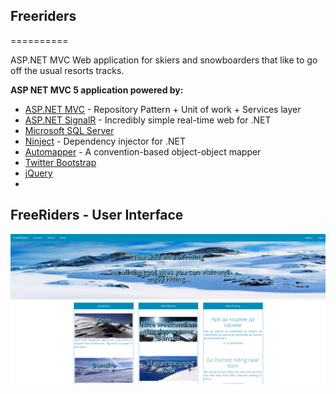 ## Freeriders ##
==========

ASP.NET MVC Web application for skiers and snowboarders that like to go off the usual resorts tracks.

**ASP NET MVC 5 application powered by:**
- [ASP.NET MVC](http://www.asp.net/web-api) - Repository Pattern + Unit of work + Services layer
- [ASP.NET SignalR](http://signalr.net/) - Incredibly simple real-time web for .NET
- [Microsoft SQL Server](http://www.microsoft.com/en-us/server-cloud/products/sql-server/)
- [Ninject](http://www.ninject.org/) - Dependency injector for .NET
- [Automapper](http://automapper.org/) - A convention-based object-object mapper
- [Twitter Bootstrap](http://getbootstrap.com/)
- [jQuery](http://jquery.com/)
- 
## FreeRiders - User Interface
<p align="center"><img src="https://raw.githubusercontent.com/yasenm/Freeriders/master/images/presentation-image-1.png" /></p>
